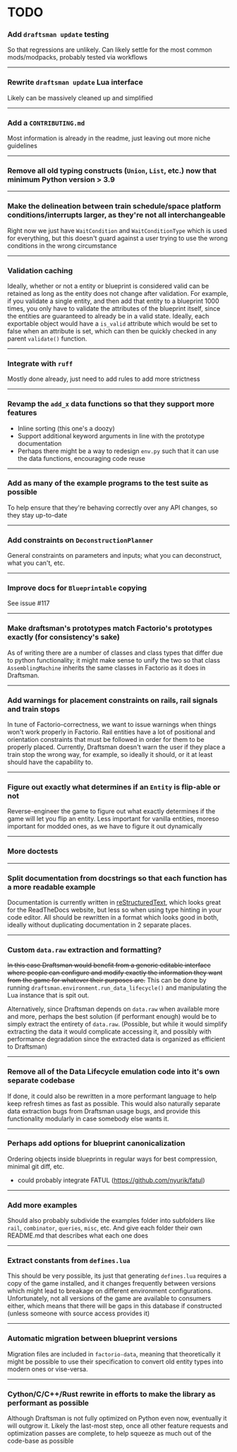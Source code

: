 # TODO

### Add `draftsman update` testing
So that regressions are unlikely. Can likely settle for the most common mods/modpacks, probably tested via workflows

---
### Rewrite `draftsman update` Lua interface
Likely can be massively cleaned up and simplified

---
### Add a `CONTRIBUTING.md`
Most information is already in the readme, just leaving out more niche guidelines

---
### Remove all old typing constructs (`Union`, `List`, etc.) now that minimum Python version > 3.9

---
### Make the delineation between train schedule/space platform conditions/interrupts larger, as they're not all interchangeable
Right now we just have `WaitCondition` and `WaitConditionType` which is used for everything, but this doesn't guard against a user trying to use the wrong conditions in the wrong circumstance

---
### Validation caching
Ideally, whether or not a entity or blueprint is considered valid can be retained as long as the entity does not change after validation. For example, if you validate a single entity, and then add that entity to a blueprint 1000 times, you only have to validate the attributes of the blueprint itself, since the entities are guaranteed to already be in a valid state. Ideally, each exportable object would have a `is_valid` attribute which would be set to false when an attribute is set, which can then be quickly checked in any parent `validate()` function.

---
### Integrate with `ruff`
Mostly done already, just need to add rules to add more strictness

---
### Revamp the `add_x` data functions so that they support more features
* Inline sorting (this one's a doozy)
* Support additional keyword arguments in line with the prototype documentation
* Perhaps there might be a way to redesign `env.py` such that it can use the data functions, encouraging code reuse

---
### Add as many of the example programs to the test suite as possible
To help ensure that they're behaving correctly over any API changes, so they stay up-to-date

---
### Add constraints on `DeconstructionPlanner`
General constraints on parameters and inputs; what you can deconstruct, what you can't, etc.

--- 
### Improve docs for `Blueprintable` copying
See issue #117

---
### Make draftsman's prototypes match Factorio's prototypes exactly (for consistency's sake)
As of writing there are a number of classes and class types that differ due to python functionality; it might make sense to unify the two so that class `AssemblingMachine` inherits the same classes in Factorio as it does in Draftsman.

---
### Add warnings for placement constraints on rails, rail signals and train stops
In tune of Factorio-correctness, we want to issue warnings when things won't work properly in Factorio. Rail entities have a lot of positional and orientation constraints that must be followed in order for them to be properly placed. Currently, Draftsman doesn't warn the user if they place a train stop the wrong way, for example, so ideally it should, or it at least should have the capability to.

---
### Figure out exactly what determines if an `Entity` is flip-able or not
Reverse-engineer the game to figure out what exactly determines if the game will let you flip an entity. Less important for vanilla entities, moreso important for modded ones, as we have to figure it out dynamically

---
### More doctests

---
### Split documentation from docstrings so that each function has a more readable example
Documentation is currently written in [reStructuredText](https://docutils.sourceforge.io/rst.html), which looks great for the ReadTheDocs website, but less so when using type hinting in your code editor. All should be rewritten in a format which looks good in both, ideally without duplicating documentation in 2 separate places.

---
### Custom `data.raw` extraction and formatting?
~~In this case Draftsman would benefit from a generic editable interface where people can configure and modify exactly the information they want from the game for whatever their purposes are.~~ This can be done by running `draftsman.environment.run_data_lifecycle()` and manipulating the Lua instance that is spit out.

Alternatively, since Draftsman depends on `data.raw` when available more and more, perhaps the best solution (if performant enough) would be to simply extract the entirety of `data.raw`. (Possible, but while it would simplify extracting the data it would complicate accessing it, and possibly with performance degradation since the extracted data is organized as efficient to Draftsman)


---
### Remove all of the Data Lifecycle emulation code into it's own separate codebase
If done, it could also be rewritten in a more performant language to help keep refresh times as fast as possible. This would also naturally separate data extraction bugs from Draftsman usage bugs, and provide this functionality modularly in case somebody else wants it.

---
### Perhaps add options for blueprint canonicalization
Ordering objects inside blueprints in regular ways for best compression, minimal git diff, etc.
- could probably integrate FATUL (https://github.com/nyurik/fatul)

---
### Add more examples
Should also probably subdivide the examples folder into subfolders like `rail`, `combinator`, `queries`, `misc`, etc.
And give each folder their own README.md that describes what each one does

---
### Extract constants from `defines.lua`
This should be very possible, its just that generating `defines.lua` requires a copy of the game installed, and it changes frequently between versions which might lead to breakage on different environment configurations. Unfortunately, not all versions of the game are available to consumers either, which means that there will be gaps in this database if constructed (unless someone with source access provides it)

---
### Automatic migration between blueprint versions
Migration files are included in `factorio-data`, meaning that theoretically it might be possible to use their specification to convert old entity types into modern ones or vise-versa. 

---
### Cython/C/C++/Rust rewrite in efforts to make the library as performant as possible
Although Draftsman is not fully optimized on Python even now, eventually it will outgrow it. Likely the last-most step, once all other feature requests and optimization passes are complete, to help squeeze as much out of the code-base as possible